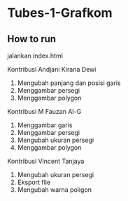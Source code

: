 # Tubes-1-Grafkom
## How to run
jalankan index.html

Kontribusi Andjani Kirana Dewi
1. Mengubah panjang dan posisi garis
2. Menggambar persegi
3. Menggambar polygon

Kontribusi M Fauzan Al-G
1. Menggambar garis
2. Menggambar persegi
3. Mengubah ukuran persegi
4. Menggambar polygon


Kontribusi Vincent Tanjaya
1. Mengubah ukuran persegi
2. Eksport file
3. Mengubah warna poligon
